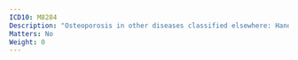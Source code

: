 ```yaml
---
ICD10: M8284
Description: "Osteoporosis in other diseases classified elsewhere: Hand"
Matters: No
Weight: 0
---
```

